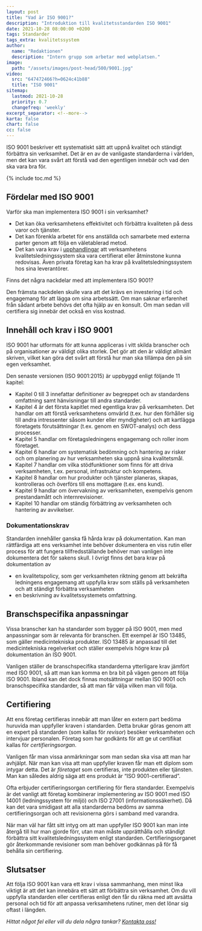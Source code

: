 ```yaml
---
layout: post
title: "Vad är ISO 9001?"
description: "Introduktion till kvalitetsstandarden ISO 9001"
date: 2021-10-28 08:00:00 +0200
tags: Standarder
tags_extra: kvalitetssystem
author:
  name: "Redaktionen"
  description: "Intern grupp som arbetar med webplatsen."
image:
  path: "/assets/images/post-head/500/9001.jpg"
video:
  src: "647472466?h=0624c41b88"
  title: "ISO 9001"
sitemap:
  lastmod: 2021-10-28
  priority: 0.7
  changefreq: 'weekly'
excerpt_separator: <!--more-->
karta: false
chart: false
cc: false
---
```


ISO 9001 beskriver ett systematiskt sätt att uppnå kvalitet och ständigt förbättra sin verksamhet. Det är en av de vanligaste standarderna i världen, men det kan vara svårt att förstå vad den egentligen innebär och vad den ska vara bra för.

<!--more-->

{% include toc.md %}


## Fördelar med ISO 9001
Varför ska man implementera ISO 9001 i sin verksamhet?

* Det kan öka verksamhetens effektivitet och förbättra kvaliteten på dess varor och tjänster.
* Det kan förenkla arbetet för ens anställda och samarbete med externa parter genom att följa en väletablerad metod.
* Det kan vara krav i [upphandlingar](/2021/09/30/grunder-i-upphandlingar.html) att verksamhetens kvalitetsledningssystem ska vara certifierat eller åtminstone kunna redovisas.
Även privata företag kan ha krav på kvalitetsledningssystem hos sina leverantörer.

Finns det några nackdelar med att implementera ISO 9001?

Den främsta nackdelen skulle vara att det krävs en investering i tid och engagemang för att lägga om sina arbetssätt. Om man saknar erfarenhet från sådant arbete behövs det ofta hjälp av en konsult. Om man sedan vill certifiera sig innebär det också en viss kostnad.
## Innehåll och krav i ISO 9001
ISO 9001 har utformats för att kunna appliceras i vitt skilda branscher och på organisationer av väldigt olika storlek. Det gör att den är väldigt allmänt skriven, vilket kan göra det svårt att förstå hur man ska tillämpa den på sin egen verksamhet.

Den senaste versionen (ISO 9001:2015) är uppbyggd enligt följande 11 kapitel:

* Kapitel 0 till 3 innefattar definitioner av begreppet och av standardens omfattning samt hänvisningar till andra standarder.
* Kapitel 4 är det första kapitlet med egentliga krav på verksamheten. Det handlar om att förstå verksamhetens omvärld (t.ex. hur den förhåller sig till andra intressenter såsom kunder eller myndigheter) och att kartlägga företagets förutsättningar (t.ex. genom en SWOT-analys) och dess processer.
* Kapitel 5 handlar om företagsledningens engagemang och roller inom företaget.
* Kapitel 6 handlar om systematisk bedömning och hantering av risker och om planering av hur verksamheten ska uppnå sina kvalitetsmål.
* Kapitel 7 handlar om vilka stödfunktioner som finns för att driva verksamheten, t.ex. personal, infrastruktur och kompetens.
* Kapitel 8 handlar om hur produkter och tjänster planeras, skapas, kontrolleras och överförs till ens mottagare (t.ex. ens kund).
* Kapitel 9 handlar om övervakning av verksamheten, exempelvis genom prestandamått och internrevisioner.
* Kapitel 10 handlar om ständig förbättring av verksamheten och hantering av avvikelser.

### Dokumentationskrav
Standarden innehåller ganska få hårda krav på dokumentation. Kan man rättfärdiga att ens verksamhet inte behöver dokumentera en viss rutin eller process för att fungera tillfredsställande behöver man vanligen inte dokumentera det för sakens skull. I övrigt finns det bara krav på dokumentation av

* en kvalitetspolicy, som ger verksamheten riktning genom att bekräfta ledningens engagemang att uppfylla krav som ställs på verksamheten och att ständigt förbättra verksamheten
* en beskrivning av kvalitetssystemets omfattning.

## Branschspecifika anpassningar
Vissa branscher kan ha standarder som bygger på ISO 9001, men med anpassningar som är relevanta för branschen. Ett exempel är ISO 13485, som gäller medicintekniska produkter. ISO 13485 är anpassad till det medicintekniska regelverket och ställer exempelvis högre krav på dokumentation än ISO 9001.

Vanligen ställer de branschspecifika standarderna ytterligare krav jämfört med ISO 9001, så att man kan komma en bra bit på vägen genom att följa ISO 9001. Ibland kan det dock finnas motsättningar mellan ISO 9001 och branschspecifika standarder, så att man får välja vilken man vill följa.
## Certifiering
Att ens företag certifieras innebär att man låter en extern part bedöma huruvida man uppfyller kraven i standarden. Detta brukar göras genom att en expert på standarden (som kallas för _revisor_) besöker verksamheten och intervjuar personalen. Företag som har godkänts för att ge ut certifikat kallas för _certifieringsorgan_.

Vanligen får man vissa anmärkningar som man sedan ska visa att man har avhjälpt. När man kan visa att man uppfyller kraven får man ett diplom som intygar detta. Det är _företaget_ som certifieras, inte produkten eller tjänsten. Man kan således aldrig säga att ens produkt är “ISO 9001-certifierad”.

Ofta erbjuder certifieringsorgan certifiering för flera standarder. Exempelvis är det vanligt att företag kombinerar implementering av ISO 9001 med ISO 14001 (ledningssystem för miljö) och ISO 27001 (informationssäkerhet). Då kan det vara smidigast att alla standarderna bedöms av samma certifieringsorgan och att revisionerna görs i samband med varandra.

När man väl har fått sitt intyg om att man uppfyller ISO 9001 kan man inte återgå till hur man gjorde förr, utan man måste upprätthålla och ständigt förbättra sitt kvalitetsledningssystem enligt standarden. Certifieringsorganet gör återkommande revisioner som man behöver godkännas på för få behålla sin certifiering.

## Slutsatser
Att följa ISO 9001 kan vara ett krav i vissa sammanhang, men minst lika viktigt är att det kan innebära ett sätt att förbättra sin verksamhet. Om du vill uppfylla standarden eller certifieras enligt den får du räkna med att avsätta personal och tid för att anpassa verksamhetens rutiner, men det lönar sig oftast i längden.


_Hittat något fel eller vill du dela några tankar? [Kontakta oss!](/index.html#form-message)_